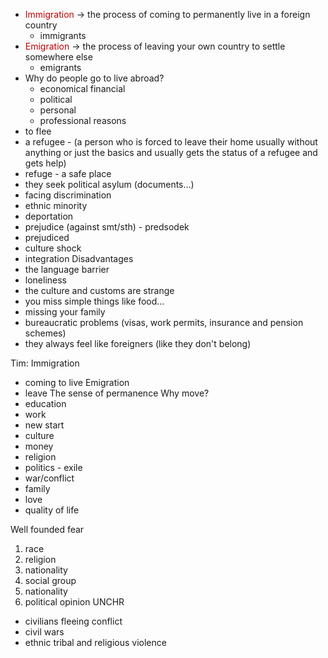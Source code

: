 - <font color="#c00000">Immigration</font> $\rightarrow$ the process of coming to permanently live in a foreign country
	- immigrants
- <font color="#c00000">Emigration</font> $\rightarrow$ the process of leaving your own country to settle somewhere else
	- emigrants
- Why do people go to live abroad?
	- economical financial
	- political
	- personal
	- professional reasons
- to flee
- a refugee - (a person who is forced to leave their home usually without anything or just the basics and usually gets the status of a refugee and gets help)
- refuge - a safe place
- they seek political asylum (documents...)
- facing discrimination
- ethnic minority
- deportation
- prejudice (against smt/sth) - predsodek
- prejudiced
- culture shock
- integration
Disadvantages
-  the language barrier
- loneliness 
- the culture and customs are strange
- you miss simple things like food...
- missing your family
- bureaucratic problems (visas, work permits, insurance and pension schemes)
- they always feel like foreigners (like they don't belong)

Tim:
Immigration
- coming to live
Emigration
- leave
The sense of permanence
Why move?
- education
- work
- new start
- culture
- money
- religion
- politics - exile
- war/conflict
- family
- love
- quality of life

Well founded fear
1. race
2. religion
3. nationality
4. social group
5. nationality
6. political opinion
UNCHR
- civilians fleeing conflict
- civil wars
- ethnic tribal and religious violence
